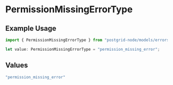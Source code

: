 # PermissionMissingErrorType

## Example Usage

```typescript
import { PermissionMissingErrorType } from "postgrid-node/models/errors";

let value: PermissionMissingErrorType = "permission_missing_error";
```

## Values

```typescript
"permission_missing_error"
```